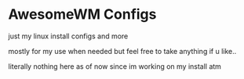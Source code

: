 # AwesomeWM Configs

just my linux install configs and more

mostly for my use when needed but feel free to take anything if u like..

literally nothing here as of now since im working on my install atm
